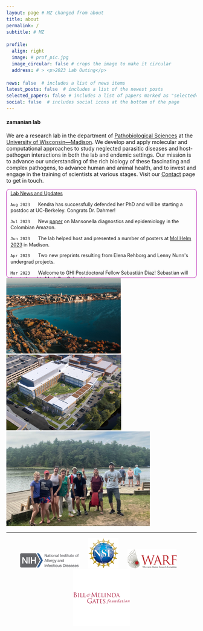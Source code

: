 ```yaml
---
layout: page # MZ changed from about
title: about
permalink: /
subtitle: # MZ

profile:
  align: right
  image: # prof_pic.jpg
  image_circular: false # crops the image to make it circular
  address: # > <p>2023 Lab Outing</p>
    
news: false  # includes a list of news items
latest_posts: false  # includes a list of the newest posts
selected_papers: false # includes a list of papers marked as "selected={true}"
social: false  # includes social icons at the bottom of the page
---
```


#### zamanian lab

We are a research lab in the department of [Pathobiological Sciences](https://www.vetmed.wisc.edu/departments/pathobiological-sciences/) at the [University of Wisconsin—Madison](http://www.wisc.edu). We develop and apply molecular and computational approaches to study neglected parasitic diseases and host-pathogen interactions in both the lab and endemic settings. Our mission is to advance our understanding of the rich biology of these fascinating and complex pathogens, to advance human and animal health, and to invest and engage in the training of scientists at various stages. Visit our [Contact](contact) page to get in touch.


<div class="row">

  <div class="col-sm-4">

  </div>
  
  <div class="col-sm-7" markdown="block" style="float:right; height: 230px; border-radius: 8px; border-style: solid; border-color: #b509ac; border-width: 1px; text-align: left; margin: 0; padding-left: 2%; padding-right: 2%; padding-bottom: 0%; padding-top: 0.5%; font-size: 90%; line-height: 1.3; overflow-x: scroll;">
  <u>Lab News and Updates</u>

  <code>Aug 2023</code>&nbsp;&nbsp;&nbsp;&nbsp;&nbsp; Kendra has successfully defended her PhD and will be starting a postdoc at UC-Berkeley. Congrats Dr. Dahmer!

  <code>Jul 2023</code>&nbsp;&nbsp;&nbsp;&nbsp;&nbsp; New <a href="https://pubmed.ncbi.nlm.nih.gov/37566913/">paper</a> on Mansonella diagnostics and epidemiology in the Colombian Amazon.<br>

  <code>Jun 2023</code>&nbsp;&nbsp;&nbsp;&nbsp;&nbsp; The lab helped host and presented a number of posters at <a href="https://morgridge.org/research/regenerative-biology/molecular-helminthology-meeting/">Mol Helm 2023</a> in Madison.<br>

  <code>Apr 2023</code>&nbsp;&nbsp;&nbsp;&nbsp;&nbsp; Two new preprints resulting from Elena Rehborg and Lenny Nunn's undergrad projects.<br>

  <code>Mar 2023</code>&nbsp;&nbsp;&nbsp;&nbsp;&nbsp; Welcome to GHI Postdoctoral Fellow Sebastián Díaz! Sebastian will be stationed in Medellin, Colombia.<br>

  <code>Sep 2022</code>&nbsp;&nbsp;&nbsp;&nbsp;&nbsp; New <a href="https://www.biorxiv.org/content/10.1101/2022.08.30.505865v1">preprint</a> led by Clair using a single-cell atlas to investigate secretory behaviors and drug targets!<br>

  <code>Sep 2022</code>&nbsp;&nbsp;&nbsp;&nbsp;&nbsp; New <a href="https://www.biorxiv.org/content/10.1101/2022.08.31.506057v1">preprint</a> led by Kendra on muscarinic receptors as anthelmintic targets.<br>

  <code>Aug 2022</code>&nbsp;&nbsp;&nbsp;&nbsp;&nbsp; Monica joins us as a GHI Visiting Scholar!<br>

  <code>Aug 2022</code>&nbsp;&nbsp;&nbsp;&nbsp;&nbsp; Kendra, Clair, and Katie presented their work at the Midwest Neglected Infectious Disease Meeting at Notre Dame.<br>

  <code>Jul 2022</code>&nbsp;&nbsp;&nbsp;&nbsp;&nbsp; New <a href="https://www.biorxiv.org/content/10.1101/2022.07.25.501423v1.full">preprint</a> led by Nic on multivariate screening for macrofilaricide discovery.<br>

  <code>May 2022</code>&nbsp;&nbsp;&nbsp;&nbsp;&nbsp; New <a href="https://www.biorxiv.org/content/10.1101/2022.05.18.492482v2">preprint</a> and software package for image-based phenotyping of parasites.<br>

  <code>Apr 2022</code>&nbsp;&nbsp;&nbsp;&nbsp;&nbsp; Dr. Monica Palma-Cuero is awarded a GHI Visiting Scholar award!<br>

  <code>Apr 2022</code>&nbsp;&nbsp;&nbsp;&nbsp;&nbsp; Spatial transcriptomics paper appears in <a href="https://journals.plos.org/plospathogens/article?id=10.1371/journal.ppat.1010399">PLoS Pathogens</a>.<br>

  <code>Jan 2022</code>&nbsp;&nbsp;&nbsp;&nbsp;&nbsp; Nic Wheeler has accepted an Assistant Professor position at UW-Eau Claire starting in the Fall!<br>

  <code>Oct 2021</code>&nbsp;&nbsp;&nbsp;&nbsp;&nbsp; JB Collins joins us as a postdoc on an anthelmintic resistance project jointly mentored through Northwestern University.<br>

  <code>Aug 2021</code>&nbsp;&nbsp;&nbsp;&nbsp;&nbsp; Read our new <a href="https://www.biorxiv.org/content/10.1101/2021.08.24.456436v1">preprint</a> on spatial transcriptomics and antiparasitic target prioritization in a human filarial parasite.<br>

  <code>Jun 2021</code>&nbsp;&nbsp;&nbsp;&nbsp;&nbsp; Opinion piece on high-content anthelmintic screening now out in <a href="https://pubmed.ncbi.nlm.nih.gov/34092518/">Trends in Parasitology</a>.<br>

  <code>Mar 2021</code>&nbsp;&nbsp;&nbsp;&nbsp;&nbsp; Kendra receives an Honorable Mention for the Ford Foundation Predoctoral Fellowship!<br>

  <code>Dec 2020</code>&nbsp;&nbsp;&nbsp;&nbsp;&nbsp; Nic awarded an NIH F32 fellowship to study parasite sensory behaviors!<br>

  <code>Dec 2020</code>&nbsp;&nbsp;&nbsp;&nbsp;&nbsp; Katie Ryan joins our lab as a PhD student through the CMP program. Welcome Katie!<br>

  <code>Dec 2020</code>&nbsp;&nbsp;&nbsp;&nbsp;&nbsp; Collaboration on ivermectin modulation of parasite vesicle release appears in the <a href="https://onlinelibrary.wiley.com/doi/full/10.1002/jev2.12036">Journal of Extracellular Vesicles</a>.<br>

  <code>Nov 2020</code>&nbsp;&nbsp;&nbsp;&nbsp;&nbsp; Filarial long-read RNAseq paper appears in <a href="https://journals.plos.org/plosntds/article?id=10.1371/journal.pntd.0008869">PLOS NTD</a>.<br>

  <code>Nov 2020</code>&nbsp;&nbsp;&nbsp;&nbsp;&nbsp; Kendra, Nic, and Mostafa present posters and talks at the <a href="https://www.astmh.org/annual-meeting/2020-annual-meeting">2020 ASTMH Annual Meeting</a>.<br>

  <code>Jun 2020</code>&nbsp;&nbsp;&nbsp;&nbsp;&nbsp; Preprint on long-read RNA-Seq in human and animal filarial parasites <a href="https://www.biorxiv.org/content/10.1101/2020.06.18.160267v1">now online</a>!<br>

  <code>Jun 2020</code>&nbsp;&nbsp;&nbsp;&nbsp;&nbsp; Paper on sensory behaviors of parasites that cause lymphatic filariasis in press at <a href="https://journals.plos.org/plosbiology/article?id=10.1371/journal.pbio.3000723">PLoS Biology</a><br>

  <code>May 2020</code>&nbsp;&nbsp;&nbsp;&nbsp;&nbsp; The lab receives <a href="https://ghi.wisc.edu/">Global Health Institute</a> grant to study filarial parasites infecting indigenous populations in Amazonia<br>

  <code>May 2020</code>&nbsp;&nbsp;&nbsp;&nbsp;&nbsp; Elena receives Honorable Mention for the UW Sophomore Research Fellowship!<br>

  <code>Mar 2020</code>&nbsp;&nbsp;&nbsp;&nbsp;&nbsp; Clair Henthorn joins us as a CBMS PhD student!<br>

  <code>Feb 2020</code>&nbsp;&nbsp;&nbsp;&nbsp;&nbsp; The lab receives NIH/NIAID R01 to study parasite secretory function and new strategies to disrupt host-parasite interactions!<br>

  <code>Dec 2019</code>&nbsp;&nbsp;&nbsp;&nbsp;&nbsp; Review on <a href="https://journals.plos.org/plosntds/article?id=10.1371/journal.pntd.0007833">schistosome vector control</a> & gene drive potential is published<br>

  <code>Sep 2019</code>&nbsp;&nbsp;&nbsp;&nbsp;&nbsp; Paul presents poster and talk at the BSP / ISP <a href="http://bsp.uk.net/2017/09/23/bsp-autumn-symposium-2019/">joint meeting</a> in Belfast; won 1st place poster prize!<br>

  <code>Sep 2019</code>&nbsp;&nbsp;&nbsp;&nbsp;&nbsp; Kendra is appointed to the NIH PVB T32 training grant!<br>

  <code>Sep 2019</code>&nbsp;&nbsp;&nbsp;&nbsp;&nbsp; Nic will be giving an invited talk at the PacBio North America User Group Meeting<br>

  <code>Jun 2019</code>&nbsp;&nbsp;&nbsp;&nbsp;&nbsp; New <a href="https://www.biorxiv.org/content/10.1101/683060v1.full">preprint</a> on filarial chemosensory biology available on bioRxiv!<br>

  <code>Jun 2019</code>&nbsp;&nbsp;&nbsp;&nbsp;&nbsp; We wish our first cohort of lab undergrads success in their journeys ahead! Eric Chen (NIH IRTA Fellow), Alexis Mann (PhD, Johns Hopkins), Katie Kudrna (DVM, UW-Madison)<br>

  <code>May 2019</code>&nbsp;&nbsp;&nbsp;&nbsp;&nbsp; Nathalie Dinguirard joins us from the Yoshino Lab as a joint research specialist<br>

  <code>Apr 2019</code>&nbsp;&nbsp;&nbsp;&nbsp;&nbsp; Eric, Tran, and Katie present posters at UW Undergraduate Research Symposium <br>

  <code>Apr 2019</code>&nbsp;&nbsp;&nbsp;&nbsp;&nbsp; Kendra receives 2019 NSF GRFP Honorable Mention <br>

  <code>Feb 2019</code>&nbsp;&nbsp;&nbsp;&nbsp;&nbsp; The lab is excited to share our latest work at the upcoming <a href="https://www.elsevier.com/events/conferences/molecular-helminthology-an-integrated-approach">Molecular Helminthology</a> and <a href="http://www.waavp2019.com/">WAAVP 2019</a> meetings <br>

  <code>Oct 2018</code>&nbsp;&nbsp;&nbsp;&nbsp;&nbsp; Large-scale helminth genomics effort appears in  <a href="https://www.nature.com/articles/s41588-018-0262-1">Nature Genetics</a>. Our lab contributed primary analyses of potentially druggable GPCRs and ion channels<br>

  <code>Sep 2018</code>&nbsp;&nbsp;&nbsp;&nbsp;&nbsp; New  <a href="https://www.biorxiv.org/content/early/2018/09/26/427229">preprint</a> with Bartholomay & Kimber labs on chemosensation in filarial parasites<br>

  <code>Sep 2018</code>&nbsp;&nbsp;&nbsp;&nbsp;&nbsp; Kendra joins the lab as a CBMS PhD student. Abdi, Gabi, and Nick join us as undergrad researchers<br>

  <code>Sep 2018</code>&nbsp;&nbsp;&nbsp;&nbsp;&nbsp; Collaboration on the Bge cell line is <a href="https://parasitesandvectors.biomedcentral.com/articles/10.1186/s13071-018-3059-2">published</a><br>

  <code>Aug 2018</code>&nbsp;&nbsp;&nbsp;&nbsp;&nbsp; Nic presents at the <a href="http://www.vppcb.fiocruz.br/symposium-schisto/"><em>15th International Symposium on Schistosomiasis</em></a> in Rio de Janeiro<br>

  <code>Jul 2018</code>&nbsp;&nbsp;&nbsp;&nbsp;&nbsp; Zach joins the lab as a research intern!<br>

  <code>Jul 2018</code>&nbsp;&nbsp;&nbsp;&nbsp;&nbsp; Paul Airs joins the lab as a Postdoc!<br>

  <code>May 2018</code>&nbsp;&nbsp;&nbsp;&nbsp;&nbsp; Kathy Vaccaro joins the lab as a Research Specialist!<br>

  <code>Apr 2018</code>&nbsp;&nbsp;&nbsp;&nbsp;&nbsp; Paper on stage and sex-specific differences in Brugia exosome cargo in press at <a href="http://journals.plos.org/plosntds/article?id=10.1371/journal.pntd.0006438"><em>PLoS NTD</em></a><br>

  <code>Apr 2018</code>&nbsp;&nbsp;&nbsp;&nbsp;&nbsp; Benzimidazole paper appears in <a href="http://journals.plos.org/plosntds/article?id=10.1371/journal.pntd.0006368"><em>PLoS NTD</em></a><br>

  <code>Dec 2017</code>&nbsp;&nbsp;&nbsp;&nbsp;&nbsp; Lab contributes to BioRxiv <a href="https://www.biorxiv.org/content/early/2017/12/20/236539/">preprint</a> on comparative genomics of major helminths<br>

  <code>Oct 2017</code>&nbsp;&nbsp;&nbsp;&nbsp;&nbsp; BioRxiv <a href="https://www.biorxiv.org/content/early/2017/10/31/116970/">preprint</a> on the discovery of genetic loci underlying benzimidazole resistance<br>

  <code>Oct 2017</code>&nbsp;&nbsp;&nbsp;&nbsp;&nbsp; Lab receives funding from <a href="http://www.ncvetp.org">NCVP</a> / <a href="https://www.heartwormsociety.org/">AHS</a> <br>

  <code>Aug 2017</code>&nbsp;&nbsp;&nbsp;&nbsp;&nbsp; Alexis joins the lab as an Honorary Research Fellow<br>

  <code>Aug 2017</code>&nbsp;&nbsp;&nbsp;&nbsp;&nbsp; Contribution to <a href="https://www.nature.com/articles/s41467-017-00386-x"><em>Nature Communications</em></a> paper on the genetics of a phoretic behavior<br>

  <code>May 2017</code>&nbsp;&nbsp;&nbsp;&nbsp;&nbsp; Nic joins the lab as a Merck KGaA Postdoc Fellow<br>

  <code>May 2017</code>&nbsp;&nbsp;&nbsp;&nbsp;&nbsp; Justice joins the lab as an Undergrad Lab Assistant<br>

  <code>Mar 2017</code>&nbsp;&nbsp;&nbsp;&nbsp;&nbsp; Lab receives NIH/NIAID K22 Phase II Award<br>

  <code>Feb 2017</code>&nbsp;&nbsp;&nbsp;&nbsp;&nbsp; Divyaa joins the lab as a joint Research Intern<br>

  <code>Feb 2017</code>&nbsp;&nbsp;&nbsp;&nbsp;&nbsp; Eric joins as an Undergraduate Researcher<br>

  <code>Feb 2017</code>&nbsp;&nbsp;&nbsp;&nbsp;&nbsp; Troy joins the lab as a Research Specialist<br>

  <code>Jan 2017</code>&nbsp;&nbsp;&nbsp;&nbsp;&nbsp; The lab officially opens!<br>
  </div>

  <div class="col-sm-1" style="float:center;text-align:center;display: flex; align-items: center;">
       <!-- <img src="assets/img/uw-logotall-web.svg" height= 100px alt="" style="opacity:1; float: center;"> -->
  </div>
</div>




<br> <br> 
<div class="row">
    <div class="col-sm-4">
        <img class="img-fluid z-depth-1 rounded" src="assets/img/madison/madison_1_crop.jpg" height="200px" alt="Madison">
    </div>
    <div class="col-sm-4">
        <img class="img-fluid z-depth-1 rounded" src="assets/img/madison/svm_north.jpg" height="200px" alt="Madison">
    </div>
    <div class="col-sm-4">
        <img class="img-fluid z-depth-1 rounded" src="assets/img/lab_pic.jpg" height="250px" alt="Madison">
    </div>
</div>
<hr>

<div style="float:center;text-align:center;">
<img src="assets/img/funding/NIAID.png" alt="" width="160">
&nbsp;&nbsp;&nbsp;&nbsp;
<img src="assets/img/funding/NSF.png" alt="" width="80">
&nbsp;&nbsp;&nbsp;&nbsp;
<img src="assets/img/funding/WARF.png" alt="" width="130">
&nbsp;&nbsp;&nbsp;&nbsp;
<img src="assets/img/funding/Gates.png" alt="" width="150">
</div>
